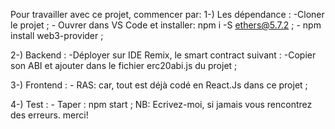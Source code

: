 Pour travailler avec ce projet, commencer par:
1-) Les dépendance :
    -Cloner le projet ;
    - Ouvrer dans VS Code et installer: npm i -S ethers@5.7.2 ;
    - npm install web3-provider ;

2-) Backend :
    -Déployer sur IDE Remix, le smart contract suivant :
    -Copier son ABI et ajouter dans le fichier erc20abi.js du projet ;

3-) Frontend :
    - RAS: car, tout est déjà codé en React.Js dans ce projet ;

4-) Test :
    - Taper : npm start ;
 NB: Ecrivez-moi, si jamais vous rencontrez des erreurs. merci!
